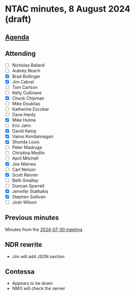 # NTAC minutes, 8 August 2024 (draft)

## [Agenda](2024-08-06-agenda.md)

## Attending

- [ ] Nicholas Ballard
- [ ] Aubrey Beach
- [X] Brad Bollinger
- [X] Jim Cabral
- [ ] Tom Carlson
- [ ] Kelly Cullinane
- [X] Chuck Chipman
- [ ] Mike Douklias
- [ ] Katherine Escobar
- [ ] Dave Hardy
- [X] Mike Hulme
- [ ] Eric Jahn
- [X] David Kemp
- [X] Vamsi Kondannagari
- [X] Shunda Louis
- [ ] Peter Madruga
- [ ] Christina Medlin
- [ ] April Mitchell
- [X] Joe Mierwa
- [ ] Carl Nelson
- [X] Scott Renner
- [ ] Beth Smalley
- [ ] Duncan Sparrell
- [X] Jennifer Stathakis
- [X] Stephen Sullivan
- [ ] Josh Wilson

## Previous minutes

Minutes from the [2024-07-30 meeting](2024-07-30-minutes.md) 

## NDR rewrite
* Jim will add JSON section

## Contessa
*  Appears to be down
* NMO will check the server

  


